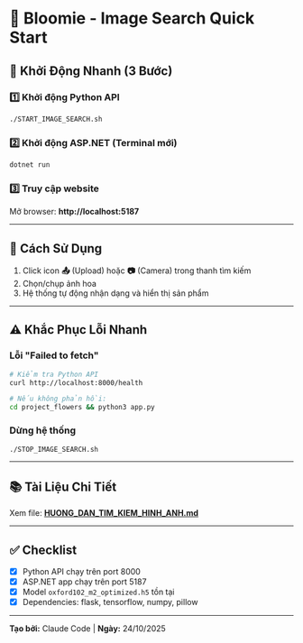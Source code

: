 # 🌸 Bloomie - Image Search Quick Start

## 🚀 Khởi Động Nhanh (3 Bước)

### 1️⃣ Khởi động Python API
```bash
./START_IMAGE_SEARCH.sh
```

### 2️⃣ Khởi động ASP.NET (Terminal mới)
```bash
dotnet run
```

### 3️⃣ Truy cập website
Mở browser: **http://localhost:5187**

---

## 🎯 Cách Sử Dụng

1. Click icon **📤** (Upload) hoặc **📷** (Camera) trong thanh tìm kiếm
2. Chọn/chụp ảnh hoa
3. Hệ thống tự động nhận dạng và hiển thị sản phẩm

---

## ⚠️ Khắc Phục Lỗi Nhanh

### Lỗi "Failed to fetch"
```bash
# Kiểm tra Python API
curl http://localhost:8000/health

# Nếu không phản hồi:
cd project_flowers && python3 app.py
```

### Dừng hệ thống
```bash
./STOP_IMAGE_SEARCH.sh
```

---

## 📚 Tài Liệu Chi Tiết

Xem file: **[HUONG_DAN_TIM_KIEM_HINH_ANH.md](./HUONG_DAN_TIM_KIEM_HINH_ANH.md)**

---

## ✅ Checklist

- [x] Python API chạy trên port 8000
- [x] ASP.NET app chạy trên port 5187
- [x] Model `oxford102_m2_optimized.h5` tồn tại
- [x] Dependencies: flask, tensorflow, numpy, pillow

---

**Tạo bởi:** Claude Code | **Ngày:** 24/10/2025
